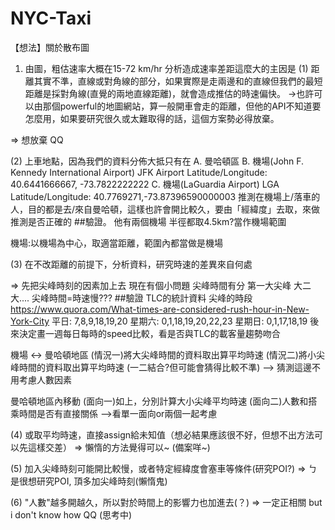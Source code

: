 # NYC-Taxi

【想法】關於散布圖
1. 由圖，粗估速率大概在15-72 km/hr
分析造成速率差距這麼大的主因是
(1) 距離其實不準，直線或對角線的部分，如果實際是走兩邊和的直線但我們的最短距離是採對角線(直覺的兩地直線距離)，就會造成推估的時速偏快。
→也許可以由那個powerful的地圖網站，算一般開車會走的距離，但他的API不知道要怎麼用，如果要研究很久或太難取得的話，這個方案勢必得放棄。

=> 想放棄 QQ


(2) 上車地點，因為我們的資料分佈大抵只有在
A. 曼哈頓區
B. 機場(John F. Kennedy International Airport) JFK Airport Latitude/Longitude: 40.6441666667, -73.7822222222
C. 機場(LaGuardia Airport) LGA Latitude/Longitude: 40.7769271,-73.87396590000003
推測在機場上/落車的人，目的都是去/來自曼哈頓，這樣也許會開比較久，要由「經緯度」去取，來做推測是否正確的 ##驗證。
他有兩個機場 半徑都取4.5km?當作機場範圍

機場:以機場為中心，取適當距離，範圍內都當做是機場


(3) 在不改距離的前提下，分析資料，研究時速的差異來自何處

=> 先把尖峰時刻的因素加上去
現在有個小問題 尖峰時間有分 第一大尖峰 大二大....
尖峰時間=時速慢??? ##驗證
TLC的統計資料 尖峰的時段 https://www.quora.com/What-times-are-considered-rush-hour-in-New-York-City
平日: 7,8,9,18,19,20
星期六: 0,1,18,19,20,22,23
星期日: 0,1,17,18,19
後來決定畫一週每日每時的speed比較，看是否與TLC的載客量趨勢吻合


機場 <-> 曼哈頓地區
	(情況一)將大尖峰時間的資料取出算平均時速
	(情況二)將小尖峰時間的資料取出算平均時速
	(一二結合?但可能會猜得比較不準)
	--> 猜測這邊不用考慮人數因素
	
曼哈頓地區內移動
	(面向一)如上，分別計算大小尖峰平均時速
	(面向二)人數和搭乘時間是否有直接關係
	-->看單一面向or兩個一起考慮


(4) 或取平均時速，直接assign給未知值（想必結果應該很不好，但想不出方法可以先這樣交差）
=> 懶惰的方法覺得可以~ (備案咩~)


(5) 加入尖峰時刻可能開比較慢，或者特定經緯度會塞車等條件(研究POI?)
=> ㄅ是很想研究POI, 頂多加尖峰時刻(懶惰鬼)


(6) "人數"越多開越久，所以對於時間上的影響力也加進去(？)
=> 一定正相關 but i don't know how QQ (思考中)

